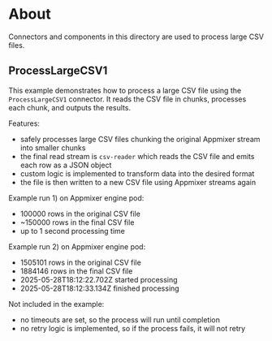 # About
Connectors and components in this directory are used to process large CSV files.

## ProcessLargeCSV1
This example demonstrates how to process a large CSV file using the `ProcessLargeCSV1` connector. It reads the CSV file in chunks, processes each chunk, and outputs the results.

Features:
- safely processes large CSV files chunking the original Appmixer stream into smaller chunks
- the final read stream is `csv-reader` which reads the CSV file and emits each row as a JSON object
- custom logic is implemented to transform data into the desired format
- the file is then written to a new CSV file using Appmixer streams again

Example run 1) on Appmixer engine pod:
- 100000 rows in the original CSV file
- ~150000 rows in the final CSV file
- up to 1 second processing time

Example run 2) on Appmixer engine pod:
- 1505101 rows in the original CSV file
- 1884146 rows in the final CSV file
- 2025-05-28T18:12:22.702Z started processing
- 2025-05-28T18:12:33.134Z finished processing

Not included in the example:
- no timeouts are set, so the process will run until completion
- no retry logic is implemented, so if the process fails, it will not retry
